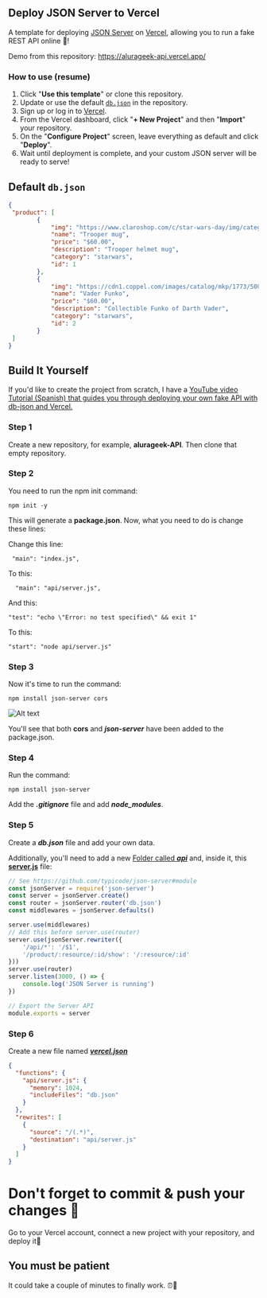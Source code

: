 ## Deploy JSON Server to Vercel

A template for deploying [JSON Server](https://github.com/typicode/json-server) on [Vercel](https://vercel.com), allowing you to run a fake REST API online 🐣!

Demo from this repository: 
https://alurageek-api.vercel.app/
### How to use (resume)

1. Click "**Use this template**" or clone this repository.
2. Update or use the default [`db.json`](./db.json) in the repository.
3. Sign up or log in to [Vercel](https://vercel.com).
4. From the Vercel dashboard, click "**+ New Project**" and then "**Import**" your repository.
5. On the "**Configure Project**" screen, leave everything as default and click "**Deploy**".
6. Wait until deployment is complete, and your custom JSON server will be ready to serve!

## Default `db.json`

```json
{
 "product": [
        {
            "img": "https://www.claroshop.com/c/star-wars-day/img/categorias/TAZAS_CATEGORIAS_STAR_WARS.png",
            "name": "Trooper mug",
            "price": "$60.00",
            "description": "Trooper helmet mug",
            "category": "starwars",
            "id": 1
        },
        {
            "img": "https://cdn1.coppel.com/images/catalog/mkp/1773/5000/17733590-1.jpg",
            "name": "Vader Funko",
            "price": "$60.00",
            "description": "Collectible Funko of Darth Vader",
            "category": "starwars",
            "id": 2
        }
 ]
}
```

## Build It Yourself

If you'd like to create the project from scratch, I have a [YouTube video Tutorial (Spanish) that guides you through deploying your own fake API with db-json and Vercel.](https://www.youtube.com/channel/UC36_js-krsAHAEAWpEDhHtw) 

### Step 1

Create a new repository, for example, **alurageek-API**. Then clone that empty repository.

### Step 2

You need to run the npm init command:
```
npm init -y
```

This will generate a **package.json**. Now, what you need to do is change these lines:

Change this line:
``` 
 "main": "index.js",
```

To this:

```
  "main": "api/server.js",
```

And this:

```
"test": "echo \"Error: no test specified\" && exit 1"
```

To this:

```
"start": "node api/server.js"
```

### Step 3

Now it's time to run the command:

```
npm install json-server cors
```

![Alt text](image.png)

You'll see that both **cors** and ***json-server*** have been added to the package.json.

### Step 4

Run the command:
```
npm install json-server
```

Add the ***.gitignore*** file and add ***node_modules***.

### Step 5

Create a ***db.json*** file and add your own data.

Additionally, you'll need to add a new [Folder called ***api***](./api/)  and, inside it, this [**server.js**](./api/server.js) file:

```javascript
// See https://github.com/typicode/json-server#module
const jsonServer = require('json-server')
const server = jsonServer.create()
const router = jsonServer.router('db.json')
const middlewares = jsonServer.defaults()

server.use(middlewares)
// Add this before server.use(router)
server.use(jsonServer.rewriter({
    '/api/*': '/$1',
    '/product/:resource/:id/show': '/:resource/:id'
}))
server.use(router)
server.listen(3000, () => {
    console.log('JSON Server is running')
})

// Export the Server API
module.exports = server
```

### Step 6

Create a new file named [***vercel.json***](./vercel.json)

```json
{
  "functions": {
    "api/server.js": {
      "memory": 1024,
      "includeFiles": "db.json"
    }
  },
  "rewrites": [
    {
      "source": "/(.*)",
      "destination": "api/server.js"
    }
  ]
}
```

# Don't forget to commit & push your changes 🐣

Go to your Vercel account, connect a new project with your repository, and deploy it💙

## You must be patient

It could take a couple of minutes to finally work. ⏰🥹

